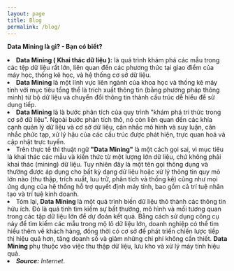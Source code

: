 ```yaml
---
layout: page
title: Blog
permalink: /blog/
---
```


<b>Data Mining là gì? - Bạn có biết?</b>
 
<li><b>Data Mining ( Khai thác dữ liệu ):</b> là quá trình khám phá các mẫu trong các tệp dữ liệu rất lớn, liên quan đến các phương thức tại giao điểm của máy học, thống kê học, và hệ thống cơ sở dữ liệu.
 </li>
<li><b>Data Mining </b> là một lĩnh vực liên ngành của khoa học và thống kê máy tính với mục tiêu tổng thể là trích xuất thông tin (bằng phương pháp thông minh) từ bộ dữ liệu và chuyển đổi thông tin thành cấu trúc dễ hiểu để sử dụng tiếp.
 </li>
<li><b>Data Mining </b>là là bước phân tích của quy trình "khám phá tri thức trong cơ sở dữ liệu". Ngoài bước phân tích thô, nó còn liên quan đến các khía cạnh quản lý dữ liệu và cơ sở dữ liệu, cân nhắc mô hình và suy luận, cân nhắc phức tạp, xử lý hậu của các cấu trúc được phát hiện, trực quan hoá và cập nhật trực tuyến.
 </li>
<li> Trên thực tế thì thuật ngữ <b>"Data Mining" </b> là một cách gọi sai, vì mục tiêu là khai thác các mẫu và kiến thức từ một lượng lớn dữ liệu, chứ không phải khai thác (mining) dữ liệu. Tuy nhiên đây là một tên gọi thông dụng và thường được áp dụng cho bất kỳ dạng dữ liệu hoặc xử lý thông tin quy mô lớn nào (thu thập, trích xuất, luu trữ, phân tích và thống kê) cũng như mọi ứng dụng của hệ thống hỗ trợ quyết định máy tính, bao gồm cả trí tuệ nhân tạo và trí tuệ kinh doanh.
 </li>
<li> Tóm lại, <b>Data Mining </b> là một quá trình biến dữ liệu thô thành các thông tin hữu ích. Đó là quá tình tìm kiếm sự bất thường, mô hình và mối tương quan trong các tập dữ liệu lớn để dự đoán kết quả. Bằng cách sử dụng công cụ này để tìm kiếm các mẫu trong mộ lô dữ liệu lớn, doanh nghiệp có thể tìm hiểu thêm về khách hàng, đồng thời có cơ sở để phát triển chiến lược tiếp thị hiệu quả hơn, tăng doanh số và giảm những chi phí không cần thiết. <b>Data Mining </b> phụ thuộc vào việc thu thập dữ liệu, lưu kho và xử lý máy tính hiệu quả.
 </li>
<li><b><i>Source:</i></b> <i>Internet</i>. 
 </li>
